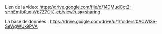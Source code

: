 Lien de la video: https://drive.google.com/file/d/14OMudCct2-sHhEm1bRuqlWb7Z7OjC-cb/view?usp=sharing

La base de données : https://drive.google.com/drive/u/1/folders/0ACWl3e-SeWgWUk9PVA
